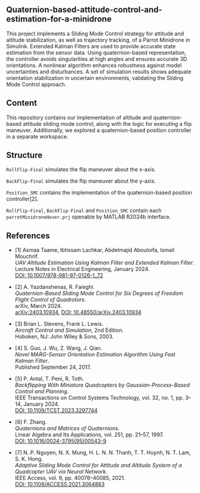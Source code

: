 ## Quaternion-based-attitude-control-and-estimation-for-a-minidrone

This project implements a Sliding Mode Control strategy for attitude and altitude stabilization, as well as trajectory tracking, of a Parrot Minidrone in Simulink. Extended Kalman Filters are used to provide accurate state estimation from the sensor data. Using quaternion-based representation, the controller avoids singularities at high angles and ensures accurate
3D orientations. A nonlinear algorithm enhances robustness against model uncertainties and disturbances. A set of simulation results shows adequate orientation stabilization in uncertain environments, validating the Sliding Mode Control approach.

## Content

This repository contains our implementation of altitude and quaternion-based attitude sliding mode control, along with the logic for executing a flip maneuver. Additionally, we explored a quaternion-based position controller in a separate workspace.

## Structure

`RollFlip-Final` simulates the flip maneuver about the x-axis.

`BackFlip-Final` simulates the flip maneuver about the y-axis.

`Position_SMC` contains the implementation of the quaternion-based position controller[2].

`RollFlip-Final`, `BackFlip-Final` and `Position_SMC` contain each `parrotMinidroneHover.prj` openable by MATLAB R2024b interface.

## References

- [1] Asmaa Taame, Ibtissam Lachkar, Abdelmajid Abouloifa, Ismail Mouchrif.  
  *UAV Altitude Estimation Using Kalman Filter and Extended Kalman Filter*.  
  Lecture Notes in Electrical Engineering, January 2024.  
  [DOI: 10.1007/978-981-97-0126-1_72](https://doi.org/10.1007/978-981-97-0126-1_72)

- [2] A. Yazdanshenas, R. Faieghi.  
  *Quaternion-Based Sliding Mode Control for Six Degrees of Freedom Flight Control of Quadrotors*.  
  arXiv, March 2024.  
  [arXiv:2403.10934](https://arxiv.org/abs/2403.10934), [DOI: 10.48550/arXiv.2403.10934](https://doi.org/10.48550/arXiv.2403.10934)

- [3] Brian L. Stevens, Frank L. Lewis.  
  *Aircraft Control and Simulation*, 2nd Edition.  
  Hoboken, NJ: John Wiley & Sons, 2003.

- [4] S. Guo, J. Wu, Z. Wang, J. Qian.  
  *Novel MARG-Sensor Orientation Estimation Algorithm Using Fast Kalman Filter*.  
  Published September 24, 2017.

- [5] P. Antal, T. Peni, R. Toth.  
  *Backflipping With Miniature Quadcopters by Gaussian-Process-Based Control and Planning*.  
  IEEE Transactions on Control Systems Technology, vol. 32, no. 1, pp. 3–14, January 2024.  
  [DOI: 10.1109/TCST.2023.3297744](https://doi.org/10.1109/TCST.2023.3297744)

- [6] F. Zhang.  
  *Quaternions and Matrices of Quaternions*.  
  Linear Algebra and Its Applications, vol. 251, pp. 21–57, 1997.  
  [DOI: 10.1016/0024-3795(95)00543-9](https://doi.org/10.1016/0024-3795(95)00543-9)

- [7] N. P. Nguyen, N. X. Mung, H. L. N. N. Thanh, T. T. Huynh, N. T. Lam, S. K. Hong.  
  *Adaptive Sliding Mode Control for Attitude and Altitude System of a Quadcopter UAV via Neural Network*.  
  IEEE Access, vol. 9, pp. 40076–40085, 2021.  
  [DOI: 10.1109/ACCESS.2021.3064883](https://doi.org/10.1109/ACCESS.2021.3064883)
